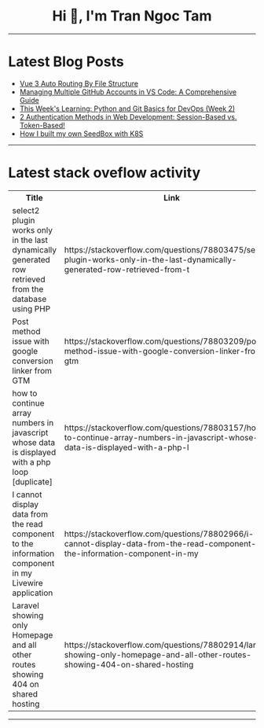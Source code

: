<h1 align="center">Hi 👋, I'm Tran Ngoc Tam</h1>

---

# Latest Blog Posts 
<!-- BLOG-POST-LIST:START -->
- [Vue 3 Auto Routing By File Structure](https://dev.to/jenueldev/vue-3-auto-routing-by-file-structure-2hac)
- [Managing Multiple GitHub Accounts in VS Code: A Comprehensive Guide](https://dev.to/itsfarhankhan28/managing-multiple-github-accounts-in-vs-code-a-comprehensive-guide-2d5g)
- [This Week&#39;s Learning: Python and Git Basics for DevOps &lpar;Week 2&rpar;](https://dev.to/alifareed0009/this-weeks-learning-python-and-git-basics-for-devops-week-2-5ghc)
- [2 Authentication Methods in Web Development: Session-Based vs. Token-Based!](https://dev.to/rajondey/2-authentication-methods-in-web-development-session-based-vs-token-based-52cb)
- [How I built my own SeedBox with K8S](https://dev.to/bounteous17/how-i-built-my-own-seedbox-with-k8s-1gp7)
<!-- BLOG-POST-LIST:END -->

---

# Latest stack oveflow activity
<table>
  <tr><th>Title</th><th>Link</th></tr>
  <!-- STACKOVERFLOW:START --><tr><td>select2 plugin works only in the last dynamically generated row retrieved from the database using PHP</td><td>https://stackoverflow.com/questions/78803475/select2-plugin-works-only-in-the-last-dynamically-generated-row-retrieved-from-t</td></tr><tr><td>Post method issue with google conversion linker from GTM</td><td>https://stackoverflow.com/questions/78803209/post-method-issue-with-google-conversion-linker-from-gtm</td></tr><tr><td>how to continue array numbers in javascript whose data is displayed with a php loop [duplicate]</td><td>https://stackoverflow.com/questions/78803157/how-to-continue-array-numbers-in-javascript-whose-data-is-displayed-with-a-php-l</td></tr><tr><td>I cannot display data from the read component to the information component in my Livewire application</td><td>https://stackoverflow.com/questions/78802966/i-cannot-display-data-from-the-read-component-to-the-information-component-in-my</td></tr><tr><td>Laravel showing only Homepage and all other routes showing 404 on shared hosting</td><td>https://stackoverflow.com/questions/78802914/laravel-showing-only-homepage-and-all-other-routes-showing-404-on-shared-hosting</td></tr><!-- STACKOVERFLOW:END -->
</table>

---


